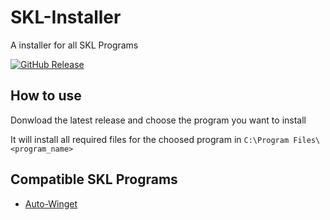 # SKL-Installer
A installer for all SKL Programs

[![GitHub Release](https://img.shields.io/github/v/release/Sachanime/SKL-Installer?logo=Github)](https://github.com/Sachanime/SKL-Installer/releases)

## How to use

Donwload the latest release and choose the program you want to install

It will install all required files for the choosed program in `C:\Program Files\<program_name>`

## Compatible SKL Programs
- [Auto-Winget](https://github.com/Sachanime/Auto-winget)